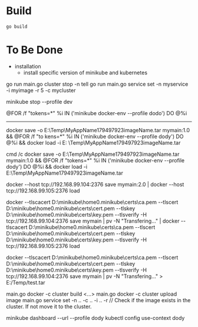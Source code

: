 

# Build

`go build`

# To Be Done

- installation
  - install specific version of minikube and kubernetes



go run main.go cluster stop -n tell
  go run main.go service set -n myservice -i myimage -r 5 -c mycluster

  minikube stop --profile dev

  @FOR /f "tokens=*" %i IN ('minikube docker-env --profile dodo') DO @%i

  

  -----------------------------------------

  docker save -o E:\Temp\MyAppName179497923imageName.tar mymain:1.0 && @FOR /f "to
kens=*" %i IN ('minikube docker-env --profile dody') DO @%i && docker load -i E:
\Temp\MyAppName179497923imageName.tar

cmd /c docker save -o E:\Temp\MyAppName179497923imageName.tar mymain:1.0 && @FOR /f "tokens=*" %i IN ('minikube docker-env --profile dody') DO @%i && docker load -i E:\Temp\MyAppName179497923imageName.tar



docker --host tcp://192.168.99.104:2376 save mymain:2.0 | docker --host tcp://192.168.99.105:2376 load


docker --tlscacert D:\minikube\home0\.minikube\certs\ca.pem --tlscert D:\minikube\home0\.minikube\certs\cert.pem --tlskey D:\minikube\home0\.minikube\certs\key.pem --tlsverify -H tcp://192.168.99.104:2376 save mymain | pv -N "Transfering..." | docker --tlscacert D:\minikube\home0\.minikube\certs\ca.pem --tlscert D:\minikube\home0\.minikube\certs\cert.pem --tlskey D:\minikube\home0\.minikube\certs\key.pem --tlsverify -H tcp://192.168.99.105:2376 load


docker --tlscacert D:\minikube\home0\.minikube\certs\ca.pem --tlscert D:\minikube\home0\.minikube\certs\cert.pem --tlskey D:\minikube\home0\.minikube\certs\key.pem --tlsverify -H tcp://192.168.99.104:2376 save mymain | pv -N "Transfering..." > E:/Temp/test.tar

main.go docker -c cluster build <...>
main.go docker -c cluster upload image
main.go service set -n .. -c .. -i .. -r
// Check if the image exists in the cluster. If not move it to the cluster.




minikube dashboard --url --profile dody
kubectl config use-context dody

